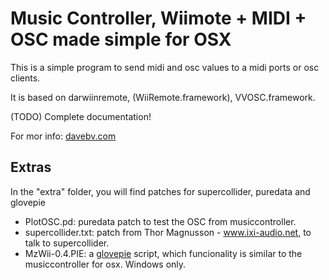 Music Controller, Wiimote + MIDI + OSC made simple for OSX
==========================================================

This is a simple program to send midi and osc values to a midi ports or osc clients.

It is based on darwiinremote, (WiiRemote.framework), VVOSC.framework. 

(TODO) Complete documentation!

For mor info: [davebv.com](http://www.davebv.com)

Extras
-------

In the "extra" folder, you will find patches for supercollider, puredata and glovepie

* PlotOSC.pd: puredata patch to test the OSC from musiccontroller.
* supercollider.txt: patch from Thor Magnusson - www.ixi-audio.net, to talk to supercollider.
* MzWii-0.4.PIE: a [glovepie](http://carl.kenner.googlepages.com/glovepie) script, which funcionality is similar to the
musiccontroller for osx. Windows only.
